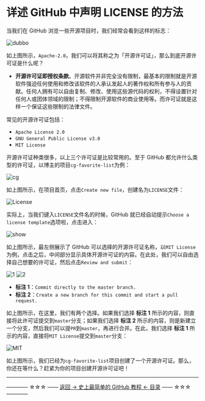 # 详述 GitHub 中声明 LICENSE 的方法

当我们在 GitHub 浏览一些开源项目时，我们经常会看到这样的标志：

![dubbo](http://img.blog.csdn.net/20170828202102117)

如上图所示，`Apache-2.0`，我们可以将其称之为「开源许可证」，那么到底开源许可证是什么呢？

 - **开源许可证即授权条款**。开源软件并非完全没有限制，最基本的限制就是开源软件强迫任何使用和修改该软件的人承认发起人的著作权和所有参与人的贡献。任何人拥有可以自由复制、修改、使用这些源代码的权利，不得设置针对任何人或团体领域的限制；不得限制开源软件的商业使用等。而许可证就是这样一个保证这些限制的法律文件。

常见的开源许可证包括：

 - `Apache License 2.0`
 - `GNU General Public License v3.0`
 - `MIT License`

开源许可证种类很多，以上三个许可证是比较常用的。至于 GitHub 都允许什么类型的许可证，以博主的项目`cg-favorite-list`为例：

![cg](http://img.blog.csdn.net/20170828204109078)

如上图所示，在项目首页，点击`Create new file`，创建名为`LICENSE`文件：

![License](http://img.blog.csdn.net/20170828204349709)

实际上，当我们键入`LICENSE`文件名的时候，GitHub 就已经自动提示`Choose a license template`选项啦，点击进入：

![show](http://img.blog.csdn.net/20170828204851932)

如上图所示，最左侧展示了 GitHub 可以选择的开源许可证名称，以`MIT License`为例，点击之后，中间部分显示具体开源许可证的内容。在此处，我们可以自由选择自己想要的许可证，然后点击`Review and submit`：

![1](http://img.blog.csdn.net/20170828205405503)
![2](http://img.blog.csdn.net/20170828205416866)

 - **标注 1**：`Commit directly to the master branch.`
 - **标注 2**：`Create a new branch for this commit and start a pull request.`

如上图所示，在这里，我们有两个选择。如果我们选择 **标注 1** 所示的内容，则直接将此许可证提交到`master`分支；如果我们选择 **标注 2** 所示的内容，则是新建立一个分支，然后我们可以提`PR`到`master`，再进行合并。在此，我们选择  **标注 1** 所示的内容，直接将`MIT License`提交到`master`分支：

![MIT](http://img.blog.csdn.net/20170828210100351)

如上图所示，我们已经为`cg-favorite-list`项目创建了一个开源许可证。那么，你还在等什么？赶紧为你的项目创建开源许可证吧！

----------
———— ☆☆☆ —— [返回 -> 史上最简单的 GitHub 教程 <- 目录](https://github.com/guobinhit/cg-blog/blob/master/articles/github/README.md) —— ☆☆☆ ————




